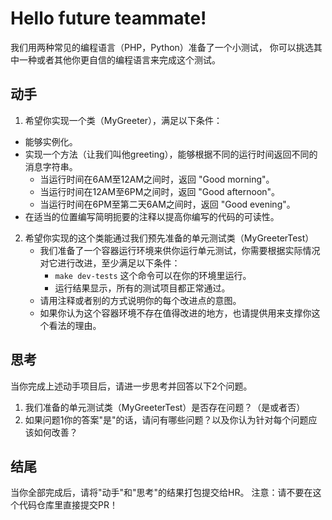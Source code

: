 Hello future teammate!
==========

我们用两种常见的编程语言（PHP，Python）准备了一个小测试，
你可以挑选其中一种或者其他你更自信的编程语言来完成这个测试。

动手
----

1. 希望你实现一个类（MyGreeter），满足以下条件：
  - 能够实例化。
  - 实现一个方法（让我们叫他greeting），能够根据不同的运行时间返回不同的消息字符串。
    - 当运行时间在6AM至12AM之间时，返回 "Good morning"。
    - 当运行时间在12AM至6PM之间时，返回 "Good afternoon"。
    - 当运行时间在6PM至第二天6AM之间时，返回 "Good evening"。
  - 在适当的位置编写简明扼要的注释以提高你编写的代码的可读性。
2. 希望你实现的这个类能通过我们预先准备的单元测试类（MyGreeterTest）
   - 我们准备了一个容器运行环境来供你运行单元测试，你需要根据实际情况对它进行改进，至少满足以下条件：
     - `make dev-tests` 这个命令可以在你的环境里运行。
     - 运行结果显示，所有的测试项目都正常通过。
   - 请用注释或者别的方式说明你的每个改进点的意图。
   - 如果你认为这个容器环境不存在值得改进的地方，也请提供用来支撑你这个看法的理由。

思考
----

当你完成上述动手项目后，请进一步思考并回答以下2个问题。

1. 我们准备的单元测试类（MyGreeterTest）是否存在问题？（是或者否）
2. 如果问题1你的答案"是"的话，请问有哪些问题？以及你认为针对每个问题应该如何改善？

结尾
----

当你全部完成后，请将"动手"和"思考"的结果打包提交给HR。
注意：请不要在这个代码仓库里直接提交PR！





